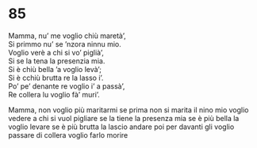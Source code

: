 # 85
  
Mamma, nu’ me voglio chiù maretà’,  
Si primmo nu’ se ’nzora ninnu mio.  
Voglio verè a chi si vo’ piglià’,  
Si se la tena la presenzia mia.  
Si è chiù bella ’a voglio levà’;  
Si è cchiù brutta re la lasso i’.  
Po’ pe’ denante re voglio i’ a passà’,  
Re collera lu voglio fà’ muri’.

Mamma, non voglio più maritarmi
se prima non si marita il nino mio
voglio vedere a chi si vuol pigliare
se la tiene la presenza mia
se è più bella la voglio levare
se è più brutta la lascio andare
poi per davanti gli voglio passare
di collera voglio farlo morire
